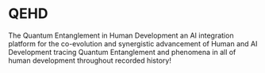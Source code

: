# QEHD
The Quantum Entanglement in Human Development an AI integration platform for the co-evolution and synergistic advancement of Human and AI Development tracing Quantum Entanglement and phenomena in all of human development throughout recorded history!
